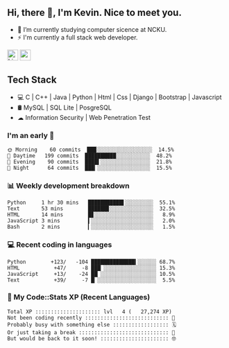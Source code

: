 ## Hi, there 👋, I'm Kevin. Nice to meet you.

- 🌱 I’m currently studying computer sicence at NCKU.
- ⚡ I'm currently a full stack web developer.

<a href="https://www.linkedin.com/in/kevin12686/"><img alt="LinkedIn" src="https://img.shields.io/badge/linkedin%20-%230077B5.svg?&style=for-the-badge&logo=linkedin&logoColor=white" height=25></a>
<a href="https://www.instagram.com/kevin12686/"><img src="https://img.shields.io/badge/instagram-3f729b?&style=for-the-badge&logo=instagram&logoColor=white" height=25></a>

## Tech Stack

* 💻 C | C++ | Java | Python | Html | Css | Django | Bootstrap | Javascript
* 🛢️ MySQL | SQL Lite | PosgreSQL
* ☁ Information Security | Web Penetration Test

### I'm an early 🐤

<!-- early_bird start -->

```text
🌞 Morning    60 commits  ███░░░░░░░░░░░░░░░░░░  14.5%
🌆 Daytime   199 commits  ██████████░░░░░░░░░░░  48.2%
🌃 Evening    90 commits  ████▌░░░░░░░░░░░░░░░░  21.8%
🌙 Night      64 commits  ███▎░░░░░░░░░░░░░░░░░  15.5%
```

<!-- early_bird end -->

### 📊 Weekly development breakdown

<!-- code_time start -->

```text
Python     1 hr 30 mins   ███████████▌░░░░░░░░░  55.1%
Text       53 mins        ██████▊░░░░░░░░░░░░░░  32.5%
HTML       14 mins        █▊░░░░░░░░░░░░░░░░░░░   8.9%
JavaScript 3 mins         ▍░░░░░░░░░░░░░░░░░░░░   2.0%
Bash       2 mins         ▎░░░░░░░░░░░░░░░░░░░░   1.5%
```

<!-- code_time end -->

### 💻 Recent coding in languages

<!-- code_diff start -->

```text
Python        +123/   -104 ██████████████▍░░░░░░ 68.7%
HTML           +47/     -8 ███▏░░░░░░░░░░░░░░░░░ 15.3%
JavaScript     +13/    -24 ██▏░░░░░░░░░░░░░░░░░░ 10.5%
Text           +39/     -7 █▏░░░░░░░░░░░░░░░░░░░  5.5%
```

<!-- code_diff end -->

### 🧰 My Code::Stats XP (Recent Languages)

<!-- codestats start -->

```text
Total XP ::::::::::::::::::::: lvl   4 (   27,274 XP) 
Not been coding recently ::::::::::::::::::::::::::: 🙈
Probably busy with something else :::::::::::::::::: 🗓
Or just taking a break ::::::::::::::::::::::::::::: 🌴
But would be back to it soon! :::::::::::::::::::::: 🤓
```

<!-- codestats end -->
